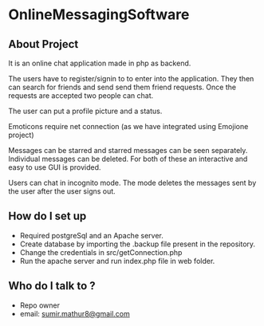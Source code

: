 # OnlineMessagingSoftware

## About Project ##
It is an online chat application made in php as backend.

The users have to register/signin to to enter into the application.
They then can search for friends and send send them friend requests.
Once the requests are accepted two people can chat.

The user can put a profile picture and a status. 

Emoticons require net connection (as we have integrated using Emojione project)

Messages can be starred and starred messages can be seen separately.
Individual messages can be deleted. For both of these an interactive and easy to use GUI is provided.

Users can chat in incognito mode. The mode deletes the messages sent by the user after the user signs out.

## How do I set up ##
* Required postgreSql and an Apache server.
* Create database by importing the .backup file present in the repository.
* Change the credentials in src/getConnection.php
* Run the apache server and run index.php file in web folder.

## Who do I talk to ? ##
* Repo owner
* email: sumir.mathur8@gmail.com
